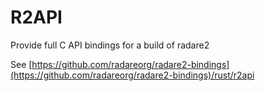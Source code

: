 # R2API

Provide full C API bindings for a build of radare2

See [https://github.com/radareorg/radare2-bindings](https://github.com/radareorg/radare2-bindings)/rust/r2api
